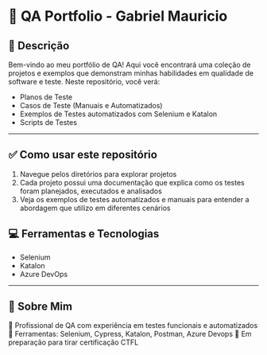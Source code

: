 # 🧪 QA Portfolio - Gabriel Mauricio

## 📌 Descrição  
Bem-vindo ao meu portfólio de QA! Aqui você encontrará uma coleção de projetos e exemplos que demonstram minhas habilidades em qualidade de software e teste. Neste repositório, você verá:

- Planos de Teste
- Casos de Teste (Manuais e Automatizados)
- Exemplos de Testes automatizados com Selenium e Katalon
- Scripts de Testes

---

## ✅ Como usar este repositório

  1. Navegue pelos diretórios para explorar projetos
  2. Cada projeto possui uma documentação que explica como os testes foram planejados, executados e analisados
  3. Veja os exemplos de testes automatizados e manuais para entender a abordagem que utilizo em diferentes cenários

## 💻 Ferramentas e Tecnologias 

  - Selenium
  - Katalon
  - Azure DevOps

---

## 📌 Sobre Mim  
💼 Profissional de QA com experiência em testes funcionais e automatizados  
🔧 Ferramentas: Selenium, Cypress, Katalon, Postman, Azure Devops
📝 Em preparação para tirar certificação CTFL




